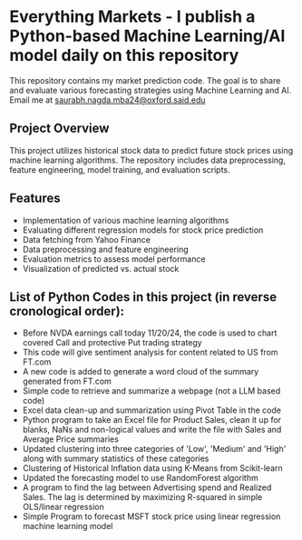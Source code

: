 # Everything Markets - I publish a Python-based Machine Learning/AI model daily on this repository

This repository contains my market prediction code. The goal is to share and evaluate various forecasting strategies using Machine Learning and AI.
Email me at saurabh.nagda.mba24@oxford.said.edu 

## Project Overview

This project utilizes historical stock data to predict future stock prices using machine learning algorithms. The repository includes data preprocessing, feature engineering, model training, and evaluation scripts.

## Features 
- Implementation of various machine learning algorithms
- Evaluating different regression models for stock price prediction
- Data fetching from Yahoo Finance
- Data preprocessing and feature engineering
- Evaluation metrics to assess model performance
- Visualization of predicted vs. actual stock

## List of Python Codes in this project (in reverse cronological order):
- Before NVDA earnings call today 11/20/24, the code is used to chart covered Call and protective Put trading strategy 
- This code will give sentiment analysis for content related to US from FT.com
- A new code is added to generate a word cloud of the summary generated from FT.com
- Simple code to retrieve and summarize a webpage (not a LLM based code)
- Excel data clean-up and summarization using Pivot Table in the code
- Python program to take an Excel file for Product Sales, clean it up for blanks, NaNs and non-logical values and write the file with Sales and Average Price summaries
- Updated clustering into three categories of 'Low', 'Medium' and 'High' along with summary statistics of these categories
- Clustering of Historical Inflation data using K-Means from Scikit-learn
- Updated the forecasting model to use RandomForest algorithm
- A program to find the lag between Advertising spend and Realized Sales. The lag is determined by maximizing R-squared in simple OLS/linear regression
- Simple Program to forecast MSFT stock price using linear regression machine learning model
